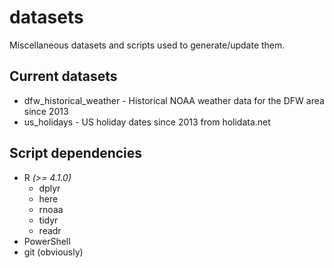 # datasets

Miscellaneous datasets and scripts used to generate/update them.

## Current datasets

- dfw_historical_weather - Historical NOAA weather data for the DFW area since 2013
- us_holidays - US holiday dates since 2013 from holidata.net

## Script dependencies

- R _(>= 4.1.0)_
    - dplyr
    - here
    - rnoaa
    - tidyr
    - readr
- PowerShell
- git (obviously)

